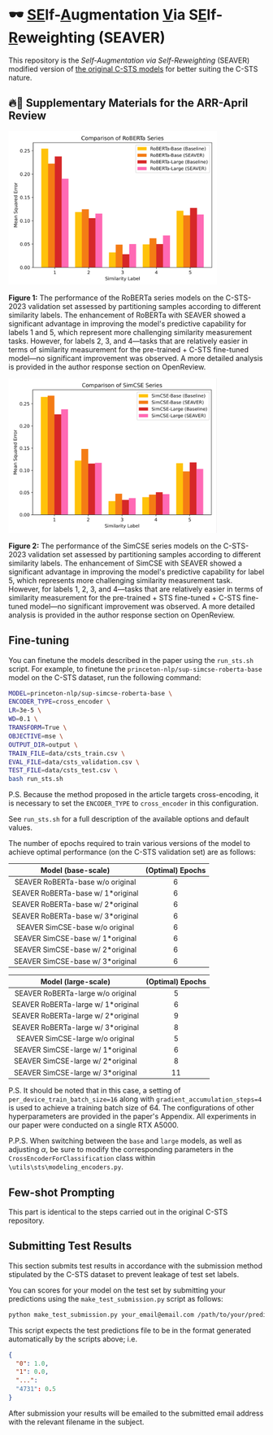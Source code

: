 # 🕶️ <u>SE</u>lf-<u>A</u>ugmentation <u>V</u>ia S<u>E</u>lf-<u>R</u>eweighting (SEAVER)

This repository is the *Self-Augmentation via Self-Reweighting* (SEAVER) modified version of [the original C-STS models](https://github.com/princeton-nlp/c-sts) for better suiting the C-STS nature.

## 🔥📢 Supplementary Materials for the ARR-April Review

<img src="./img/roberta.png" style="zoom: 40%;" />

**Figure 1:** The performance of the RoBERTa series models on the C-STS-2023 validation set assessed by partitioning samples according to different similarity labels. The enhancement of RoBERTa with SEAVER showed a significant advantage in improving the model's predictive capability for labels 1 and 5, which represent more challenging similarity measurement tasks. However, for labels 2, 3, and 4—tasks that are relatively easier in terms of similarity measurement for the pre-trained + C-STS fine-tuned model—no significant improvement was observed. A more detailed analysis is provided in the author response section on OpenReview.

<img src="./img/simcse.png" alt="simcse" style="zoom:40%;" />

**Figure 2:** The performance of the SimCSE series models on the C-STS-2023 validation set assessed by partitioning samples according to different similarity labels. The enhancement of SimCSE with SEAVER showed a significant advantage in improving the model's predictive capability for label 5, which represents more challenging similarity measurement task. However, for labels 1, 2, 3, and 4—tasks that are relatively easier in terms of similarity measurement for the pre-trained + STS fine-tuned + C-STS fine-tuned model—no significant improvement was observed. A more detailed analysis is provided in the author response section on OpenReview.

## Fine-tuning

You can finetune the models described in the paper using the `run_sts.sh` script. For example, to finetune the `princeton-nlp/sup-simcse-roberta-base` model on the C-STS dataset, run the following command:

```bash
MODEL=princeton-nlp/sup-simcse-roberta-base \
ENCODER_TYPE=cross_encoder \
LR=3e-5 \
WD=0.1 \
TRANSFORM=True \
OBJECTIVE=mse \
OUTPUT_DIR=output \
TRAIN_FILE=data/csts_train.csv \
EVAL_FILE=data/csts_validation.csv \
TEST_FILE=data/csts_test.csv \
bash run_sts.sh
```

P.S. Because the method proposed in the article targets cross-encoding, it is necessary to set the `ENCODER_TYPE` to `cross_encoder` in this configuration.

See `run_sts.sh` for a full description of the available options and default values.

The number of epochs required to train various versions of the model to achieve optimal performance (on the C-STS validation set) are as follows:

|        Model (base-scale)         | (Optimal) Epochs |
| :-------------------------------: | :--------------: |
| SEAVER RoBERTa-base w/o original  |        6         |
| SEAVER RoBERTa-base w/ 1*original |        6         |
| SEAVER RoBERTa-base w/ 2*original |        6         |
| SEAVER RoBERTa-base w/ 3*original |        6         |
|  SEAVER SimCSE-base w/o original  |        6         |
| SEAVER SimCSE-base w/ 1*original  |        6         |
| SEAVER SimCSE-base w/ 2*original  |        6         |
| SEAVER SimCSE-base w/ 3*original  |        6         |

|        Model (large-scale)         | (Optimal) Epochs |
| :--------------------------------: | :--------------: |
| SEAVER RoBERTa-large w/o original  |        5         |
| SEAVER RoBERTa-large w/ 1*original |        6         |
| SEAVER RoBERTa-large w/ 2*original |        9         |
| SEAVER RoBERTa-large w/ 3*original |        8         |
|  SEAVER SimCSE-large w/o original  |        5         |
| SEAVER SimCSE-large w/ 1*original  |        6         |
| SEAVER SimCSE-large w/ 2*original  |        8         |
| SEAVER SimCSE-large w/ 3*original  |        11        |

P.S. It should be noted that in this case, a setting of `per_device_train_batch_size=16` along with `gradient_accumulation_steps=4` is used to achieve a training batch size of 64. The configurations of other hyperparameters are provided in the paper's Appendix. All experiments in our paper were conducted on a single RTX A5000.

P.P.S. When switching between the `base` and `large` models, as well as adjusting $\alpha$, be sure to modify the corresponding parameters in the `CrossEncoderForClassification` class within `\utils\sts\modeling_encoders.py`.

## Few-shot Prompting
This part is identical to the steps carried out in the original C-STS repository.

## Submitting Test Results

This section submits test results in accordance with the submission method stipulated by the C-STS dataset to prevent leakage of test set labels.

You can scores for your model on the test set by submitting your predictions using the `make_test_submission.py` script as follows:

```bash
python make_test_submission.py your_email@email.com /path/to/your/predictions.json
```

This script expects the test predictions file to be in the format generated automatically by the scripts above; i.e.

  ```json
  {
    "0": 1.0,
    "1": 0.0,
    "...":
    "4731": 0.5
  }
  ```

After submission your results will be emailed to the submitted email address with the relevant filename in the subject.

